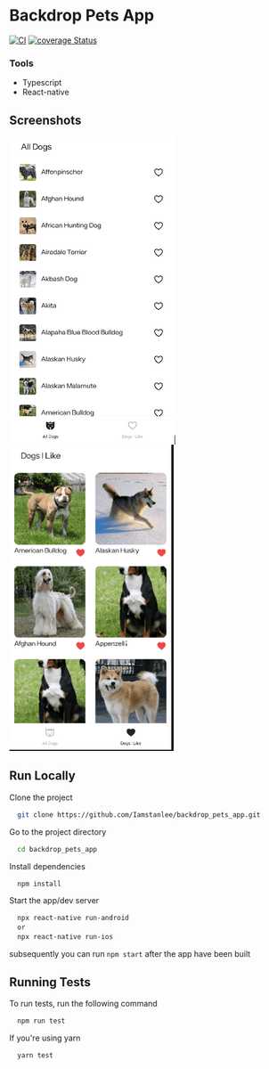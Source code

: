 # Backdrop Pets App

[![CI](https://github.com/Iamstanlee/backdrop_pets_app/actions/workflows/main.yml/badge.svg)](https://github.com/Iamstanlee/backdrop_pets_app/actions/workflows/main.yml)
[![coverage Status](https://coveralls.io/repos/github/Iamstanlee/backdrop_pets_app/badge.svg?branch=main)](https://coveralls.io/github/Iamstanlee/backdrop_pets_app?branch=main)

### Tools

- Typescript
- React-native

## Screenshots

<img src="/screenshots/1.png" width="295" height="550" />|<img src="/screenshots/2.png" width="295" height="550" />

## Run Locally

Clone the project

```bash
  git clone https://github.com/Iamstanlee/backdrop_pets_app.git
```

Go to the project directory

```bash
  cd backdrop_pets_app
```

Install dependencies

```bash
  npm install
```

Start the app/dev server

```bash
  npx react-native run-android
  or
  npx react-native run-ios
```

subsequently you can run `npm start` after the app have been built

## Running Tests

To run tests, run the following command

```bash
  npm run test
```

If you're using yarn

```bash
  yarn test
```
